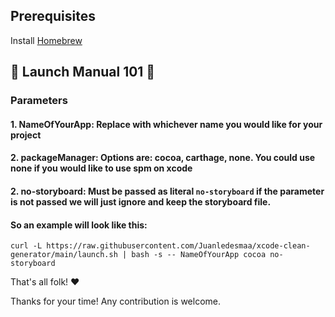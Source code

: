 ## Prerequisites ###
Install [Homebrew](https://brew.sh/)

## 🚀 Launch Manual 101 📱 ##

### Parameters

#### 1. NameOfYourApp: Replace with whichever name you would like for your project

#### 2. packageManager: Options are: cocoa, carthage, none. You could use none if you would like to use spm on xcode

#### 2. no-storyboard: Must be passed as literal `no-storyboard` if the parameter is not passed we will just ignore and keep the storyboard file.


#### So an example will look like this:

```
curl -L https://raw.githubusercontent.com/Juanledesmaa/xcode-clean-generator/main/launch.sh | bash -s -- NameOfYourApp cocoa no-storyboard
```

That's all folk! ❤

Thanks for your time! Any contribution is welcome.

